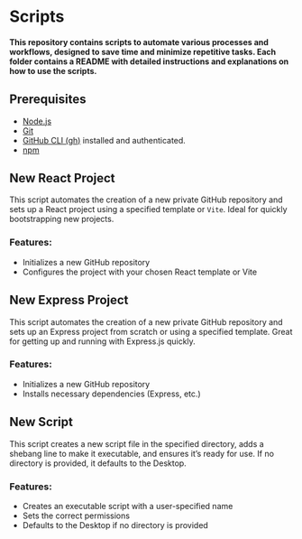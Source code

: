 # Scripts

#### This repository contains scripts to automate various processes and workflows, designed to save time and minimize repetitive tasks. Each folder contains a README with detailed instructions and explanations on how to use the scripts.

## Prerequisites

- [Node.js](https://nodejs.org/)
- [Git](https://git-scm.com/)
- [GitHub CLI (gh)](https://cli.github.com/) installed and authenticated.
- [npm](https://www.npmjs.com/)

## New React Project

This script automates the creation of a new private GitHub repository and sets up a React project using a specified template or `Vite`. Ideal for quickly bootstrapping new projects.

### Features:

- Initializes a new GitHub repository
- Configures the project with your chosen React template or Vite

## New Express Project

This script automates the creation of a new private GitHub repository and sets up an Express project from scratch or using a specified template. Great for getting up and running with Express.js quickly.

### Features:

- Initializes a new GitHub repository
- Installs necessary dependencies (Express, etc.)

## New Script

This script creates a new script file in the specified directory, adds a shebang line to make it executable, and ensures it’s ready for use. If no directory is provided, it defaults to the Desktop.

### Features:

- Creates an executable script with a user-specified name
- Sets the correct permissions
- Defaults to the Desktop if no directory is provided
